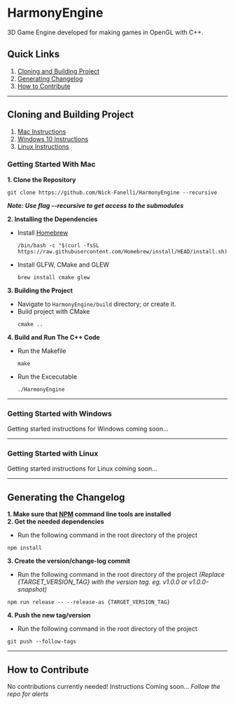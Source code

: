 # HarmonyEngine
3D Game Engine developed for making games in OpenGL with C++.

## Quick Links

1. [Cloning and Building Project](#cloning-and-building-project)
2. [Generating Changelog](#generating-the-changelog)
3. [How to Contribute](#how-to-contribute)

---

## Cloning and Building Project

1. [Mac Instructions](#getting-started-with-mac)
2. [Windows 10 Instructions](#getting-started-with-windows)
3. [Linux Instructions](#getting-started-with-linux)

### Getting Started With Mac

**1. Clone the Repository**
```shell
git clone https://github.com/Nick-Fanelli/HarmonyEngine --recursive
```
***Note: Use flag --recursive to get access to the submodules***

**2. Installing the Dependencies**

* Install [Homebrew](https://brew.sh/)
    ```shell
    /bin/bash -c "$(curl -fsSL https://raw.githubusercontent.com/Homebrew/install/HEAD/install.sh)"
    ```

* Install GLFW, CMake and GLEW
    ```shell
    brew install cmake glew
    ```
**3. Building the Project**

* Navigate to `HarmonyEngine/build` directory; or create it.
* Build project with CMake
    ```shell
    cmake ..
    ```
**4. Build and Run The C++ Code**

* Run the Makefile
    ```shell
    make
    ```
* Run the Excecutable
    ```shell
    ./HarmonyEngine
    ```
---

### Getting Started with Windows

Getting started instructions for Windows coming soon...

---

### Getting Started with Linux

Getting started instructions for Linux coming soon...

---

## Generating the Changelog

**1. Make sure that [NPM](https://www.npmjs.com/) command line tools are installed**<br>
**2. Get the needed dependencies**
* Run the following command in the root directory of the project
```shell
npm install
```
**3. Create the version/change-log commit**
* Run the following command in the root directory of the project *(Replace {TARGET_VERSION_TAG} with the version tag. eg. v1.0.0 or v1.0.0-snapshot)*
```shell
npm run release -- --release-as {TARGET_VERSION_TAG}
```
**4. Push the new tag/version**
* Run the following command in the root directory of the project
```shell
git push --follow-tags
```

---

## How to Contribute

No contributions currently needed!
Instructions Coming soon...
*Follow the repo for alerts*
